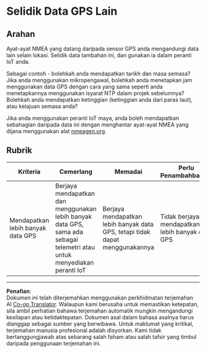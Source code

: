 <!--
CO_OP_TRANSLATOR_METADATA:
{
  "original_hash": "bded364fc06ce37d7a76aed3be1ba73a",
  "translation_date": "2025-08-27T23:54:14+00:00",
  "source_file": "3-transport/lessons/1-location-tracking/assignment.md",
  "language_code": "ms"
}
-->
# Selidik Data GPS Lain

## Arahan

Ayat-ayat NMEA yang datang daripada sensor GPS anda mengandungi data lain selain lokasi. Selidik data tambahan ini, dan gunakan ia dalam peranti IoT anda.

Sebagai contoh - bolehkah anda mendapatkan tarikh dan masa semasa? Jika anda menggunakan mikropengawal, bolehkah anda menetapkan jam menggunakan data GPS dengan cara yang sama seperti anda menetapkannya menggunakan isyarat NTP dalam projek sebelumnya? Bolehkah anda mendapatkan ketinggian (ketinggian anda dari paras laut), atau kelajuan semasa anda?

Jika anda menggunakan peranti IoT maya, anda boleh mendapatkan sebahagian daripada data ini dengan menghantar ayat-ayat NMEA yang dijana menggunakan alat [nmeagen.org](https://www.nmeagen.org).

## Rubrik

| Kriteria | Cemerlang | Memadai | Perlu Penambahbaikan |
| -------- | --------- | -------- | -------------------- |
| Mendapatkan lebih banyak data GPS | Berjaya mendapatkan dan menggunakan lebih banyak data GPS, sama ada sebagai telemetri atau untuk menyediakan peranti IoT | Berjaya mendapatkan lebih banyak data GPS, tetapi tidak dapat menggunakannya | Tidak berjaya mendapatkan lebih banyak data GPS |

---

**Penafian**:  
Dokumen ini telah diterjemahkan menggunakan perkhidmatan terjemahan AI [Co-op Translator](https://github.com/Azure/co-op-translator). Walaupun kami berusaha untuk memastikan ketepatan, sila ambil perhatian bahawa terjemahan automatik mungkin mengandungi kesilapan atau ketidaktepatan. Dokumen asal dalam bahasa asalnya harus dianggap sebagai sumber yang berwibawa. Untuk maklumat yang kritikal, terjemahan manusia profesional adalah disyorkan. Kami tidak bertanggungjawab atas sebarang salah faham atau salah tafsir yang timbul daripada penggunaan terjemahan ini.